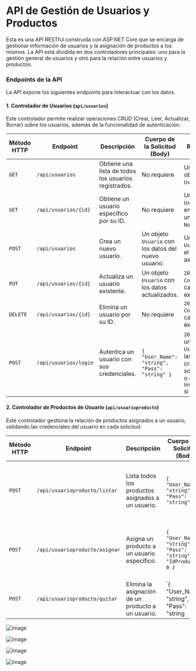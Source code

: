 # API de Gestión de Usuarios y Productos

Esta es una API RESTful construida con ASP.NET Core que se encarga de gestionar información de usuarios y la asignación de productos a los mismos. La API está dividida en dos controladores principales: uno para la gestión general de usuarios y otro para la relación entre usuarios y productos.

### Endpoints de la API

La API expone los siguientes endpoints para interactuar con los datos.

#### 1. Controlador de Usuarios (`api/usuarios`)

Este controlador permite realizar operaciones CRUD (Crear, Leer, Actualizar, Borrar) sobre los usuarios, además de la funcionalidad de autenticación.

| Método HTTP | Endpoint | Descripción | Cuerpo de la Solicitud (Body) | Respuesta | 
| ----- | ----- | ----- | ----- | ----- | 
| `GET` | `/api/usuarios` | Obtiene una lista de todos los usuarios registrados. | No requiere | Un array de objetos `Usuario`. | 
| `GET` | `/api/usuarios/{id}` | Obtiene un usuario específico por su ID. | No requiere | Un objeto `Usuario` si se encuentra, o un error `404 Not Found`. | 
| `POST` | `/api/usuarios` | Crea un nuevo usuario. | Un objeto `Usuario` con los datos del nuevo usuario. | Un objeto `Usuario` con el ID asignado. | 
| `PUT` | `/api/usuarios/{id}` | Actualiza un usuario existente. | Un objeto `Usuario` con los datos actualizados. | `204` No` Content` en caso de éxito. | 
| `DELETE` | `/api/usuarios/{id}` | Elimina un usuario por su ID. | No requiere | `204 No Content` en caso de éxito. | 
| `POST` | `/api/usuarios/login` | Autentica un usuario con sus credenciales. | `{ "User_Name": "string", "Pass": "string" }` | `200 OK` con un objeto `Usuario` si las credenciales son válidas, o `401 Unauthorized` si no lo son. | 

#### 2. Controlador de Productos de Usuario (`api/usuarioproducto`)

Este controlador gestiona la relación de productos asignados a un usuario, validando las credenciales del usuario en cada solicitud.

| Método HTTP | Endpoint | Descripción | Cuerpo de la Solicitud (Body) | Respuesta | 
| ----- | ----- | ----- | ----- | ----- | 
| `POST` | `/api/usuarioproducto/listar` | Lista todos los productos asignados a un usuario. | `{ "User_Name": "string", "Pass": "string" }` | Un array de productos o un error `401 Unauthorized` si las credenciales son inválidas. | 
| `POST` | `/api/usuarioproducto/asignar` | Asigna un producto a un usuario específico. | `{ "User_Name": "string", "Pass": "string", "IdProducto": 0 }` | `200` OK con un mensaje de éxito. `401 Unauthorized` si las credenciales son inválidas. | 
| `POST` | `/api/usuarioproducto/quitar` | Elimina la asignación de un producto a un usuario. | \`{ "User_Name": "string", "Pass": "string |  | 


![image](https://github.com/blaztzero/.netCore8Mvc/assets/37011968/a6b65caa-e641-408f-8f56-7ae031c93e27)

![image](https://github.com/blaztzero/.netCore8Mvc/assets/37011968/de9cd4c6-8df2-4657-9061-26b2a0475489)

![image](https://github.com/blaztzero/.netCore8Mvc/assets/37011968/fd8f2c2b-af68-423f-82cc-ceb494428ed5)

![image](https://github.com/blaztzero/.netCore8Mvc/assets/37011968/f4eaf6ba-6feb-4cfa-90e9-64d658e7a9c7)

